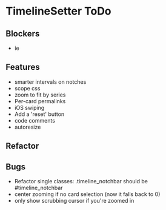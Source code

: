 # TimelineSetter ToDo


## Blockers

* ie

## Features

* smarter intervals on notches
* scope css
* zoom to fit by series
* Per-card permalinks
* iOS swiping
* Add a 'reset' button
* code comments
* autoresize


## Refactor



## Bugs

* Refactor single classes: .timeline\_notchbar should be #timeline_notchbar
* center zooming if no card selection (now it falls back to 0)
* only show scrubbing cursor if you're zoomed in